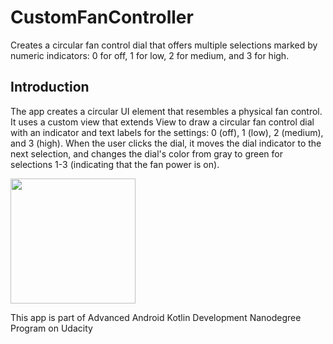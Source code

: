 # CustomFanController
Creates a circular fan control dial that offers multiple selections marked by numeric indicators: 0 for off, 1 for low, 2 for medium, and 3 for high.

## Introduction
The app creates a circular UI element that resembles a physical fan control. It uses a custom view that extends View to draw a circular fan control dial with an indicator and text labels for the settings: 0 (off), 1 (low), 2 (medium), and 3 (high). When the user clicks the dial, it moves the dial indicator to the next selection, and changes the dial's color from gray to green for selections 1-3 (indicating that the fan power is on).

<img src="https://user-images.githubusercontent.com/48512714/189483243-3dd9d73f-5933-4d1d-8c63-9d5ab016013e.png" width = 200>

This app is part of Advanced Android Kotlin Development Nanodegree Program on Udacity

